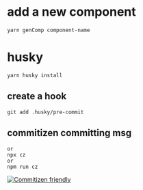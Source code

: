 # add a new component
```
yarn genComp component-name
```

# husky
```
yarn husky install
```

## create a hook
```yarn husky add .husky/pre-commit "yarn lint-staged"
git add .husky/pre-commit
```

## commitizen committing msg
```yarn ca
or
npx cz
or
npm run cz
```

[![Commitizen friendly](https://img.shields.io/badge/commitizen-friendly-brightgreen.svg)](http://commitizen.github.io/cz-cli/)


